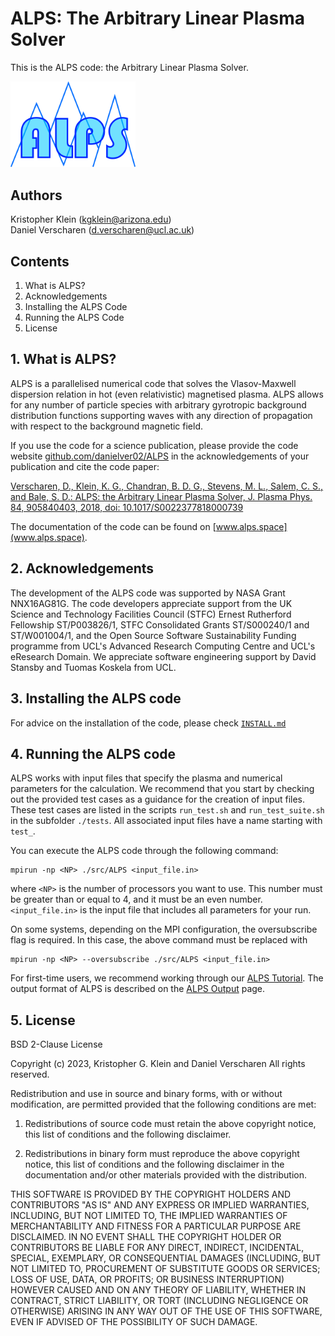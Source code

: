 # ALPS: The Arbitrary Linear Plasma Solver

This is the ALPS code: the Arbitrary Linear Plasma Solver.

<img src="./ALPS_logo.png" alt="drawing" width="200"/>

## Authors

Kristopher Klein   (kgklein@arizona.edu)  
Daniel Verscharen  (d.verscharen@ucl.ac.uk)

## Contents

1. What is ALPS?
2. Acknowledgements
3. Installing the ALPS Code
4. Running the ALPS Code
5. License

## 1. What is ALPS?

ALPS is a parallelised numerical code that solves the Vlasov-Maxwell dispersion
relation in hot (even relativistic) magnetised plasma. ALPS allows for any
number of particle species with arbitrary gyrotropic background distribution
functions supporting waves with any direction of propagation with respect to
the background magnetic field.

If you use the code for a science publication, please provide the code website
[github.com/danielver02/ALPS](github.com/danielver02/ALPS) in the acknowledgements of your publication and cite the code paper:

[Verscharen, D., Klein, K. G., Chandran, B. D. G., Stevens, M. L., Salem, C. S.,
and Bale, S. D.: ALPS: the Arbitrary Linear Plasma Solver, J. Plasma Phys. 84,
905840403, 2018, doi: 10.1017/S0022377818000739](http://doi.org/10.1017/S0022377818000739)

The documentation of the code can be found on [www.alps.space](www.alps.space).

## 2. Acknowledgements

The development of the ALPS code was supported by NASA Grant NNX16AG81G. The code developers appreciate support from the UK Science
and Technology Facilities Council (STFC) Ernest Rutherford Fellowship ST/P003826/1,
STFC Consolidated Grants ST/S000240/1 and ST/W001004/1, and the Open Source
Software Sustainability Funding programme from UCL's Advanced Research Computing
Centre and UCL's eResearch Domain. We appreciate software engineering support by
David Stansby and Tuomas Koskela from UCL.

##  3. Installing the ALPS code

For advice on the installation of the code, please check [`INSTALL.md`](./INSTALL.md)


##  4. Running the ALPS code

ALPS works with input files that specify the plasma and numerical parameters for
the calculation. We recommend that you start by checking out the provided test
cases as a guidance for the creation of input files. These test cases are listed
in the scripts `run_test.sh` and `run_test_suite.sh` in the subfolder `./tests`. All associated input files have
a name starting with `test_`.

You can execute the ALPS code through the following command:

```
mpirun -np <NP> ./src/ALPS <input_file.in>
```

where `<NP>` is the number of processors you want to use. This number must be greater
than or equal to 4, and it must be an even number. `<input_file.in>` is the input file
that includes all parameters for your run.

On some systems, depending on the MPI configuration, the oversubscribe flag is
required. In this case, the above command must be replaced with

```
mpirun -np <NP> --oversubscribe ./src/ALPS <input_file.in>
```

For first-time users, we recommend working through our [ALPS Tutorial](tutorial.md). The output format of ALPS is described on the [ALPS Output](output.md) page.


## 5. License

BSD 2-Clause License

Copyright (c) 2023, Kristopher G. Klein and Daniel Verscharen
All rights reserved.

Redistribution and use in source and binary forms, with or without
modification, are permitted provided that the following conditions are met:

1. Redistributions of source code must retain the above copyright notice, this
   list of conditions and the following disclaimer.

2. Redistributions in binary form must reproduce the above copyright notice,
   this list of conditions and the following disclaimer in the documentation
   and/or other materials provided with the distribution.

THIS SOFTWARE IS PROVIDED BY THE COPYRIGHT HOLDERS AND CONTRIBUTORS "AS IS"
AND ANY EXPRESS OR IMPLIED WARRANTIES, INCLUDING, BUT NOT LIMITED TO, THE
IMPLIED WARRANTIES OF MERCHANTABILITY AND FITNESS FOR A PARTICULAR PURPOSE ARE
DISCLAIMED. IN NO EVENT SHALL THE COPYRIGHT HOLDER OR CONTRIBUTORS BE LIABLE
FOR ANY DIRECT, INDIRECT, INCIDENTAL, SPECIAL, EXEMPLARY, OR CONSEQUENTIAL
DAMAGES (INCLUDING, BUT NOT LIMITED TO, PROCUREMENT OF SUBSTITUTE GOODS OR
SERVICES; LOSS OF USE, DATA, OR PROFITS; OR BUSINESS INTERRUPTION) HOWEVER
CAUSED AND ON ANY THEORY OF LIABILITY, WHETHER IN CONTRACT, STRICT LIABILITY,
OR TORT (INCLUDING NEGLIGENCE OR OTHERWISE) ARISING IN ANY WAY OUT OF THE USE
OF THIS SOFTWARE, EVEN IF ADVISED OF THE POSSIBILITY OF SUCH DAMAGE.
